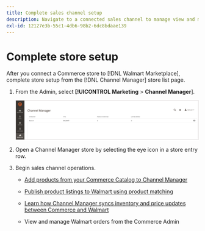 ```yaml
---
title: Complete sales channel setup
description: Navigate to a connected sales channel to manage view and manage product listings, inventory and price updates, and track orders
exl-id: 12127e3b-55c1-4db6-98b2-6dc8bdaae139
---
```

# Complete store setup

After you connect a Commerce store to [!DNL Walmart Marketplace], complete store setup from the [!DNL Channel Manager] store list page.

1. From the Admin, select **[!UICONTROL Marketing** > **Channel Manager**].

   ![Manage Channel Manager Stores](assets/channel-manager-setup-first-store.png)

1. Open a Channel Manager store by selecting the eye icon in a store entry row.

1. Begin sales channel operations.

   - [Add products from your Commerce Catalog to Channel Manager](add-products-to-connected-channel.md)

   - [Publish product listings to Walmart using product matching](publish-listings-to-marketplace.md)

   - [Learn how Channel Manager syncs inventory and price updates between Commerce and Walmart](inventory-and-price-updates.md)

   - View and manage Walmart orders from the Commerce Admin
